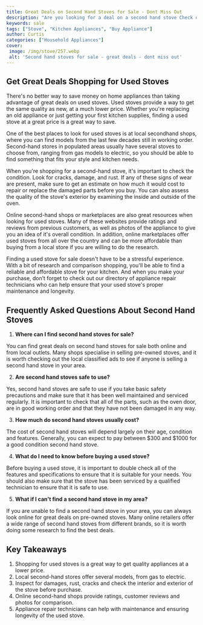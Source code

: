 ```yaml
---
title: Great Deals on Second Hand Stoves for Sale - Dont Miss Out
description: "Are you looking for a deal on a second hand stove Check out this blog post to see the amazing offers available right now Dont miss out on your chance to save big"
keywords: sale
tags: ["Stove", "Kitchen Appliances", "Buy Appliance"]
author: Curtis
categories: ["Household Appliances"]
cover: 
 image: /img/stove/257.webp
 alt: 'Second hand stoves for sale - great deals - dont miss out'
---
```

## Get Great Deals Shopping for Used Stoves
There's no better way to save money on home appliances than taking advantage of great deals on used stoves. Used stoves provide a way to get the same quality as new, at a much lower price. Whether you're replacing an old appliance or just getting your first kitchen supplies, finding a used stove at a great price is a great way to save. 

One of the best places to look for used stoves is at local secondhand shops, where you can find models from the last few decades still in working order. Second-hand stores in populated areas usually have several stoves to choose from, ranging from gas models to electric, so you should be able to find something that fits your style and kitchen needs. 

When you're shopping for a second-hand stove, it's important to check the condition. Look for cracks, damage, and rust. If any of these signs of wear are present, make sure to get an estimate on how much it would cost to repair or replace the damaged parts before you buy. You can also assess the quality of the stove's exterior by examining the inside and outside of the oven.

Online second-hand shops or marketplaces are also great resources when looking for used stoves. Many of these websites provide ratings and reviews from previous customers, as well as photos of the appliance to give you an idea of it's overall condition. In addition, online marketplaces offer used stoves from all over the country and can be more affordable than buying from a local store if you are willing to do the research. 

Finding a used stove for sale doesn't have to be a stressful experience. With a bit of research and comparison shopping, you'll be able to find a reliable and affordable stove for your kitchen. And when you make your purchase, don’t forget to check out our directory of appliance repair technicians who can help ensure that your used stove's proper maintenance and longevity.

## Frequently Asked Questions About Second Hand Stoves
 
1. **Where can I find second hand stoves for sale?**
 
 You can find great deals on second hand stoves for sale both online and from local outlets. Many shops specialise in selling pre-owned stoves, and it is worth checking out the local classified ads to see if anyone is selling a second hand stove in your area.

2. **Are second hand stoves safe to use?** 

Yes, second hand stoves are safe to use if you take basic safety precautions and make sure that it has been well maintained and serviced regularly. It is important to check that all of the parts, such as the oven door, are in good working order and that they have not been damaged in any way.

3. **How much do second hand stoves usually cost?** 

The cost of second hand stoves will depend largely on their age, condition and features. Generally, you can expect to pay between $300 and $1000 for a good condition second hand stove.

4. **What do I need to know before buying a used stove?**

Before buying a used stove, it is important to double check all of the features and specifications to ensure that it is suitable for your needs. You should also make sure that the stove has been serviced by a qualified technician to ensure that it is safe to use.

5. **What if I can't find a second hand stove in my area?**

If you are unable to find a second hand stove in your area, you can always look online for great deals on pre-owned stoves. Many online retailers offer a wide range of second hand stoves from different brands, so it is worth doing some research to find the best deals.

## Key Takeaways
1. Shopping for used stoves is a great way to get quality appliances at a lower price. 
2. Local second-hand stores offer several models, from gas to electric.
3. Inspect for damages, rust, cracks and check the interior and exterior of the stove before purchase. 
4. Online second-hand shops provide ratings, customer reviews and photos for comparison.
5. Appliance repair technicians can help with maintenance and ensuring longevity of the used stove.
